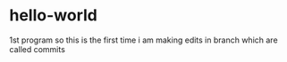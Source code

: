 # hello-world
1st program
so this is the first time i am making edits in branch which are called commits
